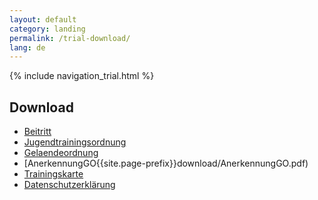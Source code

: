 ```yaml
---
layout: default
category: landing
permalink: /trial-download/
lang: de
---
```


{% include navigation_trial.html %}

## Download

* [Beitritt]({{site.page-prefix}}download/Beitritt_MSC.pdf)
* [Jugendtrainingsordnung]({{site.page-prefix}}download/Jugendtrainingsordnung2017.pdf)
* [Gelaendeordnung]({{site.page-prefix}}download/Gelaendeordnung2017.pdf)
* [AnerkennungGO{{site.page-prefix}}download/AnerkennungGO.pdf)
* [Trainingskarte]({{site.page-prefix}}download/Trainingskarte2017.pdf)
* [Datenschutzerklärung]({{site.page-prefix}}download/Datenschutzerklärung.pdf)


